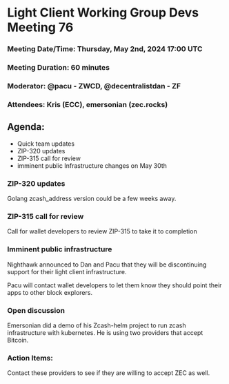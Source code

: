 # Light Client Working Group Devs Meeting 76
### Meeting Date/Time: Thursday, May 2nd, 2024 17:00 UTC
### Meeting Duration: 60 minutes
### Moderator: @pacu - ZWCD, @decentralistdan - ZF
### Attendees: Kris (ECC), emersonian (zec.rocks)


## Agenda:
- Quick team updates 
- ZIP-320 updates 
- ZIP-315 call for review 
- imminent public Infrastructure changes on May 30th

### ZIP-320 updates
Golang zcash_address version could be a few weeks away.


### ZIP-315 call for review
Call for wallet developers to review ZIP-315 to take it to completion

### Imminent public infrastructure 

Nighthawk announced to Dan and Pacu that they will be discontinuing support for their light client infrastructure. 

Pacu will contact wallet developers to let them know they should point their apps to other block explorers.


### Open discussion

Emersonian did a demo of his Zcash-helm project to run zcash infrastructure with kubernetes.
He is using two providers that accept Bitcoin. 


### Action Items:
Contact these providers to see if they are willing to accept ZEC as well. 
